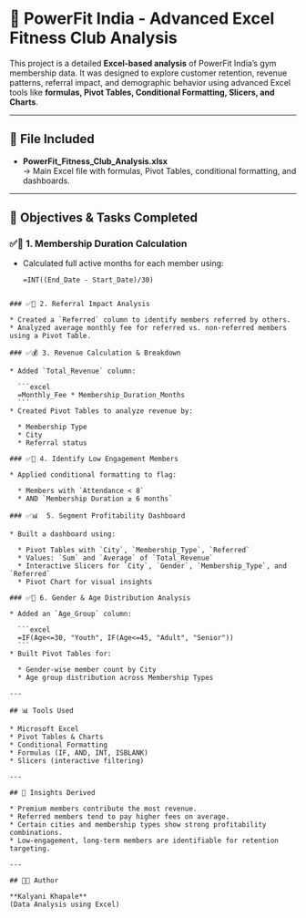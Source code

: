 

# 💪 PowerFit India - Advanced Excel Fitness Club Analysis

This project is a detailed **Excel-based analysis** of PowerFit India’s gym membership data. It was designed to explore customer retention, revenue patterns, referral impact, and demographic behavior using advanced Excel tools like **formulas, Pivot Tables, Conditional Formatting, Slicers, and Charts**.

---

## 📁 File Included

- **PowerFit_Fitness_Club_Analysis.xlsx**  
  → Main Excel file with formulas, Pivot Tables, conditional formatting, and dashboards.

---

## 🧠 Objectives & Tasks Completed

### ✅📆 1. Membership Duration Calculation
- Calculated full active months for each member using:
  ```excel
  =INT((End_Date - Start_Date)/30)
````

### ✅🔗 2. Referral Impact Analysis

* Created a `Referred` column to identify members referred by others.
* Analyzed average monthly fee for referred vs. non-referred members using a Pivot Table.

### ✅💰 3. Revenue Calculation & Breakdown

* Added `Total_Revenue` column:

  ```excel
  =Monthly_Fee * Membership_Duration_Months
  ```
* Created Pivot Tables to analyze revenue by:

  * Membership Type
  * City
  * Referral status

### ✅🚩 4. Identify Low Engagement Members

* Applied conditional formatting to flag:

  * Members with `Attendance < 8`
  * AND `Membership Duration ≥ 6 months`

### ✅📊  5. Segment Profitability Dashboard

* Built a dashboard using:

  * Pivot Tables with `City`, `Membership_Type`, `Referred`
  * Values: `Sum` and `Average` of `Total_Revenue`
  * Interactive Slicers for `City`, `Gender`, `Membership_Type`, and `Referred`
  * Pivot Chart for visual insights

### ✅👥 6. Gender & Age Distribution Analysis

* Added an `Age_Group` column:

  ```excel
  =IF(Age<=30, "Youth", IF(Age<=45, "Adult", "Senior"))
  ```
* Built Pivot Tables for:

  * Gender-wise member count by City
  * Age group distribution across Membership Types

---

## 📊 Tools Used

* Microsoft Excel
* Pivot Tables & Charts
* Conditional Formatting
* Formulas (IF, AND, INT, ISBLANK)
* Slicers (interactive filtering)

---

## 📌 Insights Derived

* Premium members contribute the most revenue.
* Referred members tend to pay higher fees on average.
* Certain cities and membership types show strong profitability combinations.
* Low-engagement, long-term members are identifiable for retention targeting.

---

## 👩‍💻 Author

**Kalyani Khapale**
(Data Analysis using Excel)


